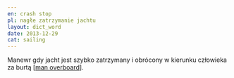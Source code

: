 ```yaml
---
en: crash stop
pl: nagłe zatrzymanie jachtu
layout: dict_word
date: 2013-12-29
cat: sailing
---
```


Manewr gdy jacht jest szybko zatrzymany i obrócony w kierunku człowieka za burtą [[man overboard](/dict/man-overboard.html)]. 